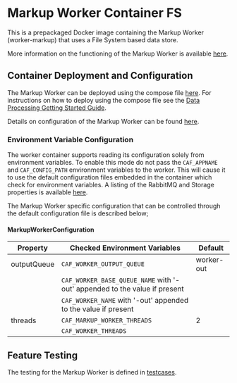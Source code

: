 # Markup Worker Container FS

This is a prepackaged Docker image containing the Markup Worker (worker-markup) that uses a File System based data store.

More information on the functioning of the Markup Worker is available [here](../README.md).

## Container Deployment and Configuration

The Markup Worker can be deployed using the compose file [here](https://github.hpe.com/caf/data-processing-service-deploy). For instructions on how to deploy using the compose file see the [Data Processing Getting Started Guide](https://pages.github.hpe.com/caf/data-processing-service/pages/en-us/Getting-Started).

Details on configuration of the Markup Worker can be found [here](../markup-worker.md#configuration).

### Environment Variable Configuration

The worker container supports reading its configuration solely from environment variables. To enable this mode do not pass the `CAF_APPNAME` and `CAF_CONFIG_PATH` environment variables to the worker. This will cause it to use the default configuration files embedded in the container which check for environment variables. A listing of the RabbitMQ and Storage properties is available [here](https://github.com/WorkerFramework/worker-framework/tree/develop/worker-default-configs).

The Markup Worker specific configuration that can be controlled through the default configuration file is described below;

#### MarkupWorkerConfiguration

| Property | Checked Environment Variables | Default               |
|----------|-------------------------------|-----------------------|
| outputQueue   |  `CAF_WORKER_OUTPUT_QUEUE`                                                      | worker-out  |
|              |   `CAF_WORKER_BASE_QUEUE_NAME` with '-out' appended to the value if present     |             |
|              |  `CAF_WORKER_NAME` with '-out' appended to the value if present                 |             |
|  threads   |   `CAF_MARKUP_WORKER_THREADS`                                         |   2       |
|             |   `CAF_WORKER_THREADS`                                             |          |


## Feature Testing

The testing for the Markup Worker is defined in [testcases](testcases).
